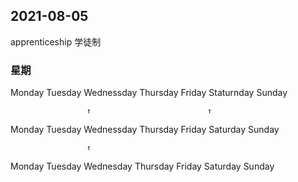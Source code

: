
## 2021-08-05

apprenticeship 学徒制


### 星期

Monday Tuesday Wednessday Thursday Friday Staturnday Sunday

                     ↑                          ↑        

Monday Tuesday Wednessday Thursday Friday Saturday Sunday

                     ↑                              

Monday Tuesday Wednesday Thursday Friday Saturday Sunday
